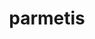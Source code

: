 ---
title: "parmetis"
layout: cache
categories: [package, develop-2023-05-18]
meta: {"versions": ["4.0.3"], "compilers": ["gcc@=11.1.0", "gcc@=12.3.0", "gcc@=7.3.1", "gcc@=7.5.0", "oneapi@=2023.0.0"], "oss": ["amzn2", "ubuntu18.04", "ubuntu20.04"], "platforms": ["linux"], "targets": ["aarch64", "neoverse_n1", "ppc64le", "x86_64", "x86_64_v3"], "stacks": ["aws-ahug", "aws-ahug-aarch64", "aws-pcluster-neoverse_n1", "aws-pcluster-neoverse_v1", "data-vis-sdk", "e4s", "e4s-oneapi", "e4s-power", "radiuss", "radiuss-aws", "radiuss-aws-aarch64", "root"], "num_specs": 18, "num_specs_by_stack": {"root": 18, "radiuss-aws-aarch64": 2, "aws-ahug-aarch64": 2, "aws-pcluster-neoverse_v1": 1, "aws-pcluster-neoverse_n1": 1, "radiuss-aws": 1, "aws-ahug": 1, "radiuss": 1, "e4s-power": 3, "e4s-oneapi": 1, "data-vis-sdk": 3, "e4s": 3}}
spec_details: [{"hash": "w7tf37gydvx3ay6vjkfpihx5qhahqwtx", "compiler": "gcc@=7.3.1", "versions": ["4.0.3"], "os": "amzn2", "platform": "linux", "target": "aarch64", "variants": ["build_system=cmake", "build_type=Release", "~gdb", "generator=make", "~int64", "~ipo", "patches=4f89253,50ed208,704b84f", "+shared"], "stacks": ["root", "radiuss-aws-aarch64"], "size": "-", "tarball": "https://binaries.spack.io/releases/develop-2023-05-18/build_cache/linux-amzn2-aarch64/gcc-7.3.1/parmetis-4.0.3/linux-amzn2-aarch64-gcc-7.3.1-parmetis-4.0.3-w7tf37gydvx3ay6vjkfpihx5qhahqwtx.spack"}, {"hash": "3szydpqcbsmxbd2ao22uawiftkuvthio", "compiler": "gcc@=7.3.1", "versions": ["4.0.3"], "os": "amzn2", "platform": "linux", "target": "aarch64", "variants": ["build_system=cmake", "build_type=Release", "~gdb", "generator=make", "~int64", "~ipo", "patches=4f89253,50ed208,704b84f", "+shared"], "stacks": ["root", "aws-ahug-aarch64"], "size": "-", "tarball": "https://binaries.spack.io/releases/develop-2023-05-18/build_cache/linux-amzn2-aarch64/gcc-7.3.1/parmetis-4.0.3/linux-amzn2-aarch64-gcc-7.3.1-parmetis-4.0.3-3szydpqcbsmxbd2ao22uawiftkuvthio.spack"}, {"hash": "3uwphkanf7bavo4y3a7chah5bchgx4t7", "compiler": "gcc@=12.3.0", "versions": ["4.0.3"], "os": "amzn2", "platform": "linux", "target": "neoverse_n1", "variants": ["build_system=cmake", "build_type=Release", "~gdb", "generator=make", "~int64", "~ipo", "patches=4f89253,50ed208,704b84f", "+shared"], "stacks": ["aws-pcluster-neoverse_v1", "aws-pcluster-neoverse_n1", "root"], "size": "-", "tarball": "https://binaries.spack.io/releases/develop-2023-05-18/build_cache/linux-amzn2-neoverse_n1/gcc-12.3.0/parmetis-4.0.3/linux-amzn2-neoverse_n1-gcc-12.3.0-parmetis-4.0.3-3uwphkanf7bavo4y3a7chah5bchgx4t7.spack"}, {"hash": "v4r6x4yw2lqkydf7n5nlk3wpl2icovh5", "compiler": "gcc@=7.3.1", "versions": ["4.0.3"], "os": "amzn2", "platform": "linux", "target": "neoverse_n1", "variants": ["build_system=cmake", "build_type=Release", "~gdb", "generator=make", "~int64", "~ipo", "patches=4f89253,50ed208,704b84f", "+shared"], "stacks": ["root", "radiuss-aws-aarch64"], "size": "-", "tarball": "https://binaries.spack.io/releases/develop-2023-05-18/build_cache/linux-amzn2-neoverse_n1/gcc-7.3.1/parmetis-4.0.3/linux-amzn2-neoverse_n1-gcc-7.3.1-parmetis-4.0.3-v4r6x4yw2lqkydf7n5nlk3wpl2icovh5.spack"}, {"hash": "nl6lmb6dxiutjj7n322ktrzdxljojius", "compiler": "gcc@=7.3.1", "versions": ["4.0.3"], "os": "amzn2", "platform": "linux", "target": "neoverse_n1", "variants": ["build_system=cmake", "build_type=Release", "~gdb", "generator=make", "~int64", "~ipo", "patches=4f89253,50ed208,704b84f", "+shared"], "stacks": ["root", "aws-ahug-aarch64"], "size": "-", "tarball": "https://binaries.spack.io/releases/develop-2023-05-18/build_cache/linux-amzn2-neoverse_n1/gcc-7.3.1/parmetis-4.0.3/linux-amzn2-neoverse_n1-gcc-7.3.1-parmetis-4.0.3-nl6lmb6dxiutjj7n322ktrzdxljojius.spack"}, {"hash": "v6h3c475xyq3qh6nqhojtoude7bdxfei", "compiler": "gcc@=7.3.1", "versions": ["4.0.3"], "os": "amzn2", "platform": "linux", "target": "x86_64_v3", "variants": ["build_system=cmake", "build_type=Release", "~gdb", "generator=make", "~int64", "~ipo", "patches=4f89253,50ed208,704b84f", "+shared"], "stacks": ["root", "radiuss-aws"], "size": "-", "tarball": "https://binaries.spack.io/releases/develop-2023-05-18/build_cache/linux-amzn2-x86_64_v3/gcc-7.3.1/parmetis-4.0.3/linux-amzn2-x86_64_v3-gcc-7.3.1-parmetis-4.0.3-v6h3c475xyq3qh6nqhojtoude7bdxfei.spack"}, {"hash": "traaqfnzkbkvco6dl3qu2labcwyv2pad", "compiler": "gcc@=7.3.1", "versions": ["4.0.3"], "os": "amzn2", "platform": "linux", "target": "x86_64_v3", "variants": ["build_system=cmake", "build_type=Release", "~gdb", "generator=make", "~int64", "~ipo", "patches=4f89253,50ed208,704b84f", "+shared"], "stacks": ["aws-ahug", "root"], "size": "-", "tarball": "https://binaries.spack.io/releases/develop-2023-05-18/build_cache/linux-amzn2-x86_64_v3/gcc-7.3.1/parmetis-4.0.3/linux-amzn2-x86_64_v3-gcc-7.3.1-parmetis-4.0.3-traaqfnzkbkvco6dl3qu2labcwyv2pad.spack"}, {"hash": "4i7bbxxjwf4vn3c52bzg6eeefwdzuy5b", "compiler": "gcc@=7.5.0", "versions": ["4.0.3"], "os": "ubuntu18.04", "platform": "linux", "target": "x86_64_v3", "variants": ["build_system=cmake", "build_type=Release", "~gdb", "generator=make", "~int64", "~ipo", "patches=4f89253,50ed208,704b84f", "+shared"], "stacks": ["radiuss", "root"], "size": "-", "tarball": "https://binaries.spack.io/releases/develop-2023-05-18/build_cache/linux-ubuntu18.04-x86_64_v3/gcc-7.5.0/parmetis-4.0.3/linux-ubuntu18.04-x86_64_v3-gcc-7.5.0-parmetis-4.0.3-4i7bbxxjwf4vn3c52bzg6eeefwdzuy5b.spack"}, {"hash": "wl75r6psi66yvqv3p6i2ejebxodwel6o", "compiler": "gcc@=11.1.0", "versions": ["4.0.3"], "os": "ubuntu20.04", "platform": "linux", "target": "ppc64le", "variants": ["build_system=cmake", "build_type=Release", "~gdb", "generator=make", "~int64", "~ipo", "patches=4f89253,50ed208,704b84f", "+shared"], "stacks": ["e4s-power", "root"], "size": "-", "tarball": "https://binaries.spack.io/releases/develop-2023-05-18/build_cache/linux-ubuntu20.04-ppc64le/gcc-11.1.0/parmetis-4.0.3/linux-ubuntu20.04-ppc64le-gcc-11.1.0-parmetis-4.0.3-wl75r6psi66yvqv3p6i2ejebxodwel6o.spack"}, {"hash": "zt2z7tokdufl4neh6ps3luaiyafhqeni", "compiler": "gcc@=11.1.0", "versions": ["4.0.3"], "os": "ubuntu20.04", "platform": "linux", "target": "ppc64le", "variants": ["build_system=cmake", "build_type=Release", "~gdb", "generator=make", "~int64", "~ipo", "patches=4f89253,50ed208,704b84f", "+shared"], "stacks": ["e4s-power", "root"], "size": "-", "tarball": "https://binaries.spack.io/releases/develop-2023-05-18/build_cache/linux-ubuntu20.04-ppc64le/gcc-11.1.0/parmetis-4.0.3/linux-ubuntu20.04-ppc64le-gcc-11.1.0-parmetis-4.0.3-zt2z7tokdufl4neh6ps3luaiyafhqeni.spack"}, {"hash": "e5bdmu2gbmfjsck2cbyilv7fqouqzpof", "compiler": "gcc@=11.1.0", "versions": ["4.0.3"], "os": "ubuntu20.04", "platform": "linux", "target": "ppc64le", "variants": ["build_system=cmake", "build_type=Release", "~gdb", "generator=make", "~int64", "~ipo", "patches=4f89253,50ed208,704b84f", "+shared"], "stacks": ["e4s-power", "root"], "size": "-", "tarball": "https://binaries.spack.io/releases/develop-2023-05-18/build_cache/linux-ubuntu20.04-ppc64le/gcc-11.1.0/parmetis-4.0.3/linux-ubuntu20.04-ppc64le-gcc-11.1.0-parmetis-4.0.3-e5bdmu2gbmfjsck2cbyilv7fqouqzpof.spack"}, {"hash": "c63syefekdstdm6cqevkqhqesktqitfz", "compiler": "oneapi@=2023.0.0", "versions": ["4.0.3"], "os": "ubuntu20.04", "platform": "linux", "target": "x86_64", "variants": ["build_system=cmake", "build_type=Release", "~gdb", "generator=make", "~int64", "~ipo", "patches=4f89253,50ed208,704b84f", "+shared"], "stacks": ["e4s-oneapi", "root"], "size": "-", "tarball": "https://binaries.spack.io/releases/develop-2023-05-18/build_cache/linux-ubuntu20.04-x86_64/oneapi-2023.0.0/parmetis-4.0.3/linux-ubuntu20.04-x86_64-oneapi-2023.0.0-parmetis-4.0.3-c63syefekdstdm6cqevkqhqesktqitfz.spack"}, {"hash": "zkyduxiysfpbuy22ythbfnk2kroffau5", "compiler": "gcc@=11.1.0", "versions": ["4.0.3"], "os": "ubuntu20.04", "platform": "linux", "target": "x86_64_v3", "variants": ["build_system=cmake", "build_type=Release", "~gdb", "generator=make", "~int64", "~ipo", "patches=4f89253,50ed208,704b84f", "+shared"], "stacks": ["data-vis-sdk", "root"], "size": "-", "tarball": "https://binaries.spack.io/releases/develop-2023-05-18/build_cache/linux-ubuntu20.04-x86_64_v3/gcc-11.1.0/parmetis-4.0.3/linux-ubuntu20.04-x86_64_v3-gcc-11.1.0-parmetis-4.0.3-zkyduxiysfpbuy22ythbfnk2kroffau5.spack"}, {"hash": "2wjameuqf2wgkkhbwuyq2xvo3upjtwo3", "compiler": "gcc@=11.1.0", "versions": ["4.0.3"], "os": "ubuntu20.04", "platform": "linux", "target": "x86_64_v3", "variants": ["build_system=cmake", "build_type=Release", "~gdb", "generator=make", "~int64", "~ipo", "patches=4f89253,50ed208,704b84f", "+shared"], "stacks": ["data-vis-sdk", "root"], "size": "-", "tarball": "https://binaries.spack.io/releases/develop-2023-05-18/build_cache/linux-ubuntu20.04-x86_64_v3/gcc-11.1.0/parmetis-4.0.3/linux-ubuntu20.04-x86_64_v3-gcc-11.1.0-parmetis-4.0.3-2wjameuqf2wgkkhbwuyq2xvo3upjtwo3.spack"}, {"hash": "wd5sgj76jnxwditm3ll5i2oushumd46h", "compiler": "gcc@=11.1.0", "versions": ["4.0.3"], "os": "ubuntu20.04", "platform": "linux", "target": "x86_64_v3", "variants": ["build_system=cmake", "build_type=Release", "~gdb", "generator=make", "~int64", "~ipo", "patches=4f89253,50ed208,704b84f", "+shared"], "stacks": ["e4s", "root"], "size": "-", "tarball": "https://binaries.spack.io/releases/develop-2023-05-18/build_cache/linux-ubuntu20.04-x86_64_v3/gcc-11.1.0/parmetis-4.0.3/linux-ubuntu20.04-x86_64_v3-gcc-11.1.0-parmetis-4.0.3-wd5sgj76jnxwditm3ll5i2oushumd46h.spack"}, {"hash": "ekevetpa74ggblru64nsbm5yjmdyybgi", "compiler": "gcc@=11.1.0", "versions": ["4.0.3"], "os": "ubuntu20.04", "platform": "linux", "target": "x86_64_v3", "variants": ["build_system=cmake", "build_type=Release", "~gdb", "generator=make", "~int64", "~ipo", "patches=4f89253,50ed208,704b84f", "+shared"], "stacks": ["data-vis-sdk", "root"], "size": "-", "tarball": "https://binaries.spack.io/releases/develop-2023-05-18/build_cache/linux-ubuntu20.04-x86_64_v3/gcc-11.1.0/parmetis-4.0.3/linux-ubuntu20.04-x86_64_v3-gcc-11.1.0-parmetis-4.0.3-ekevetpa74ggblru64nsbm5yjmdyybgi.spack"}, {"hash": "sn5ngglgppwsadi7ndqaabq2azlqwrjv", "compiler": "gcc@=11.1.0", "versions": ["4.0.3"], "os": "ubuntu20.04", "platform": "linux", "target": "x86_64_v3", "variants": ["build_system=cmake", "build_type=Release", "~gdb", "generator=make", "~int64", "~ipo", "patches=4f89253,50ed208,704b84f", "+shared"], "stacks": ["e4s", "root"], "size": "-", "tarball": "https://binaries.spack.io/releases/develop-2023-05-18/build_cache/linux-ubuntu20.04-x86_64_v3/gcc-11.1.0/parmetis-4.0.3/linux-ubuntu20.04-x86_64_v3-gcc-11.1.0-parmetis-4.0.3-sn5ngglgppwsadi7ndqaabq2azlqwrjv.spack"}, {"hash": "xfxnjsqfaaqay4kwon2wqm3uvsakegft", "compiler": "gcc@=11.1.0", "versions": ["4.0.3"], "os": "ubuntu20.04", "platform": "linux", "target": "x86_64_v3", "variants": ["build_system=cmake", "build_type=Release", "~gdb", "generator=make", "~int64", "~ipo", "patches=4f89253,50ed208,704b84f", "+shared"], "stacks": ["e4s", "root"], "size": "-", "tarball": "https://binaries.spack.io/releases/develop-2023-05-18/build_cache/linux-ubuntu20.04-x86_64_v3/gcc-11.1.0/parmetis-4.0.3/linux-ubuntu20.04-x86_64_v3-gcc-11.1.0-parmetis-4.0.3-xfxnjsqfaaqay4kwon2wqm3uvsakegft.spack"}]
---